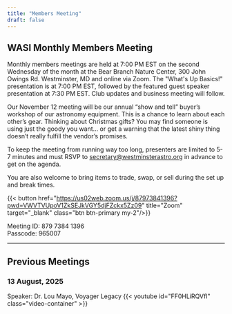 ```yaml
---
title: "Members Meeting"
draft: false
---
```


## WASI Monthly Members Meeting

Monthly members meetings are held at 7:00 PM EST on the second Wednesday of the
month at the Bear Branch Nature Center, 300 John Owings Rd. Westminster, MD and
online via Zoom. The "What's Up Basics!" presentation is at 7:00 PM EST,
followed by the featured guest speaker presentation at 7:30 PM EST. Club updates
and business meeting will follow.

Our November 12 meeting will be our annual “show and tell” buyer’s workshop of our astronomy equipment. This is a chance to learn about each other’s gear. Thinking about Christmas gifts? You may find someone is using just the goody you want… or get a warning that the latest shiny thing doesn’t really fulfill the vendor’s promises.

To keep the meeting from running way too long, presenters are limited to 5-7 minutes and must RSVP to secretary@westminsterastro.org in advance to get on the agenda.

You are also welcome to bring items to trade, swap, or sell during the set up and break times.

{{< button href="https://us02web.zoom.us/j/87973841396?pwd=VWVTVUpoV1ZkSEJkVGY5djFZckx5Zz09" title="Zoom" target="_blank" class="btn btn-primary my-2"/>}}

Meeting ID: 879 7384 1396  
Passcode: 965007

---

## Previous Meetings

### 13 August, 2025

Speaker: Dr. Lou Mayo, Voyager Legacy
{{< youtube id="FF0HLiRQVfI" class="video-container" >}}
